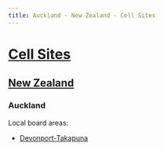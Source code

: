 ```yaml
---
title: Auckland - New Zealand - Cell Sites
---
```


# [Cell Sites](../../)

## [New Zealand](../)

### Auckland

Local board areas:

* [Devonport-Takapuna](devonport-takapuna)
